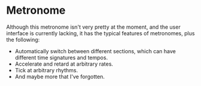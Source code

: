Metronome
=========

Although this metronome isn't very pretty at the moment, and the user interface
is currently lacking, it has the typical features of metronomes, plus the
following:

* Automatically switch between different sections, which can have different
time signatures and tempos.
* Accelerate and retard at arbitrary rates.
* Tick at arbitrary rhythms.
* And maybe more that I've forgotten.
